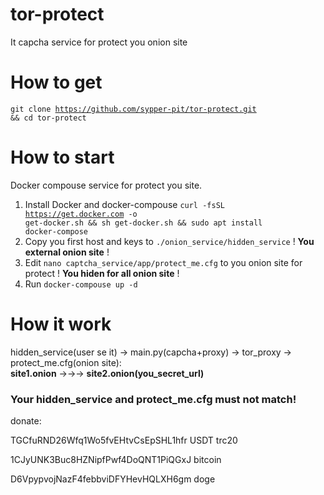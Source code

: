 # tor-protect
It capcha service for protect you onion site 

# How to get
<code>git clone https://github.com/sypper-pit/tor-protect.git && cd tor-protect</code>

# How to start
Docker compouse service for protect you site.
1) Install Docker and docker-compouse <code>curl -fsSL https://get.docker.com -o get-docker.sh && sh get-docker.sh && sudo apt install docker-compose</code>
2) Copy you first host and keys to <code>./onion_service/hidden_service</code> ! <b>You external onion site</b> !
3) Edit <code>nano captcha_service/app/protect_me.cfg</code> to you onion site for protect ! <b>You hiden for all onion site</b> !
4) Run <code>docker-compouse up -d</code>


# How it work
hidden_service(user se it) -> main.py(capcha+proxy) -> tor_proxy -> protect_me.cfg(onion site): <br>
<b>site1.onion</b> ->->-> <b>site2.onion(you_secret_url)</b>



<h3>Your hidden_service and protect_me.cfg must not match!</h3>

donate:

TGCfuRND26Wfq1Wo5fvEHtvCsEpSHL1hfr USDT trc20

1CJyUNK3Buc8HZNipfPwf4DoQNT1PiQGxJ bitcoin

D6VpypvojNazF4febbviDFYHevHQLXH6gm doge
